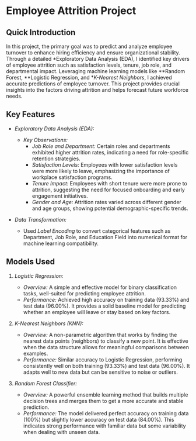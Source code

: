 # Employee Attrition Project

## Quick Introduction

In this project, the primary goal was to predict and analyze employee turnover to enhance hiring efficiency and ensure organizational stability. Through a detailed *Exploratory Data Analysis (EDA), I identified key drivers of employee attrition such as satisfaction levels, tenure, job role, and departmental impact. Leveraging machine learning models like **Random Forest, **Logistic Regression, and **K-Nearest Neighbors*, I achieved accurate predictions of employee turnover. This project provides crucial insights into the factors driving attrition and helps forecast future workforce needs.

## Key Features

- *Exploratory Data Analysis (EDA):*
  - *Key Observations:*
    - *Job Role and Department:* Certain roles and departments exhibited higher attrition rates, indicating a need for role-specific retention strategies.
    - *Satisfaction Levels:* Employees with lower satisfaction levels were more likely to leave, emphasizing the importance of workplace satisfaction programs.
    - *Tenure Impact:* Employees with short tenure were more prone to attrition, suggesting the need for focused onboarding and early engagement initiatives.
    - *Gender and Age:* Attrition rates varied across different gender and age groups, showing potential demographic-specific trends.

- *Data Transformation:* 
  - Used *Label Encoding* to convert categorical features such as Department, Job Role, and Education Field into numerical format for machine learning compatibility.

## Models Used

1. *Logistic Regression:*
   - *Overview:* A simple and effective model for binary classification tasks, well-suited for predicting employee attrition.
   - *Performance:* Achieved high accuracy on training data (93.33%) and test data (96.00%). It provides a solid baseline model for predicting whether an employee will leave or stay based on key factors.

2. *K-Nearest Neighbors (KNN):*
   - *Overview:* A non-parametric algorithm that works by finding the nearest data points (neighbors) to classify a new point. It is effective when the data structure allows for meaningful comparisons between examples.
   - *Performance:* Similar accuracy to Logistic Regression, performing consistently well on both training (93.33%) and test data (96.00%). It adapts well to new data but can be sensitive to noise or outliers.

3. *Random Forest Classifier:*
   - *Overview:* A powerful ensemble learning method that builds multiple decision trees and merges them to get a more accurate and stable prediction.
   - *Performance:* The model delivered perfect accuracy on training data (100%) but slightly lower accuracy on test data (84.00%). This indicates strong performance with familiar data but some variability when dealing with unseen data.
